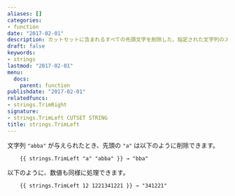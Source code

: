 ```yaml
---
aliases: []
categories:
- function
date: "2017-02-01"
description: カットセットに含まれるすべての先頭文字を削除した、指定された文字列のスライスを返します。
draft: false
keywords:
- strings
lastmod: "2017-02-01"
menu:
  docs:
    parent: function
publishdate: "2017-02-01"
relatedfuncs:
- strings.TrimRight
signature:
- strings.TrimLeft CUTSET STRING
title: strings.TrimLeft
---
```


文字列 `"abba"` が与えられたとき、先頭の `"a"` は以下のように削除できます。

```go-html-template
    {{ strings.TrimLeft "a" "abba" }} → "bba"
```

以下のように、数値も同様に処理できます。

```go-html-template
    {{ strings.TrimLeft 12 1221341221 }} → "341221"
```
